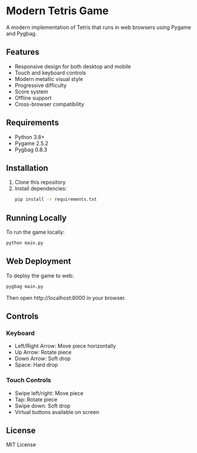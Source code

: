 # Modern Tetris Game

A modern implementation of Tetris that runs in web browsers using Pygame and Pygbag.

## Features

- Responsive design for both desktop and mobile
- Touch and keyboard controls
- Modern metallic visual style
- Progressive difficulty
- Score system
- Offline support
- Cross-browser compatibility

## Requirements

- Python 3.8+
- Pygame 2.5.2
- Pygbag 0.8.3

## Installation

1. Clone this repository
2. Install dependencies:
   ```bash
   pip install -r requirements.txt
   ```

## Running Locally

To run the game locally:
```bash
python main.py
```

## Web Deployment

To deploy the game to web:
```bash
pygbag main.py
```
Then open http://localhost:8000 in your browser.

## Controls

### Keyboard
- Left/Right Arrow: Move piece horizontally
- Up Arrow: Rotate piece
- Down Arrow: Soft drop
- Space: Hard drop

### Touch Controls
- Swipe left/right: Move piece
- Tap: Rotate piece
- Swipe down: Soft drop
- Virtual buttons available on screen

## License

MIT License
